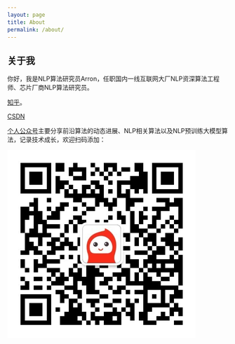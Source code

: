 ```yaml
---
layout: page
title: About
permalink: /about/
---
```


## 关于我
你好，我是NLP算法研究员Arron，任职国内一线互联网大厂NLP资深算法工程师、芯片厂商NLP算法研究员。

[知乎](https://www.zhihu.com/people/he-zhi-dong-87)。

[CSDN](https://blog.csdn.net/wshzd)

[个人公众号](https://mp.weixin.qq.com/cgi-bin/home?t=home/index&lang=zh_CN&token=402177096)主要分享前沿算法的动态进展、NLP相关算法以及NLP预训练大模型算法，记录技术成长，欢迎扫码添加：

![公众号二维码](assets/img/ArronAI.jpg)
